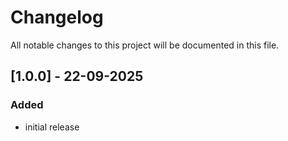 # Changelog

All notable changes to this project will be documented in this file.

## [1.0.0] - 22-09-2025

### Added

- initial release